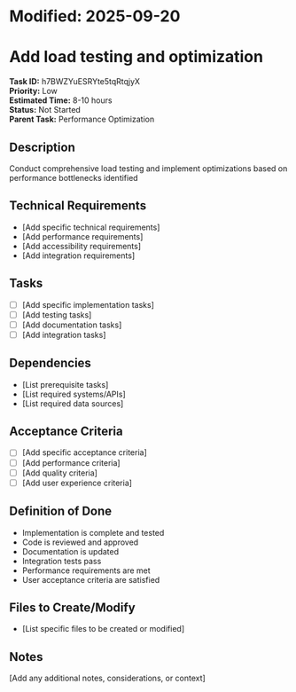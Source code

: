 # Modified: 2025-09-20

# Add load testing and optimization

**Task ID:** h7BWZYuESRYte5tqRtqjyX  
**Priority:** Low  
**Estimated Time:** 8-10 hours  
**Status:** Not Started  
**Parent Task:** Performance Optimization

## Description
Conduct comprehensive load testing and implement optimizations based on performance bottlenecks identified

## Technical Requirements
- [Add specific technical requirements]
- [Add performance requirements]
- [Add accessibility requirements]
- [Add integration requirements]

## Tasks
- [ ] [Add specific implementation tasks]
- [ ] [Add testing tasks]
- [ ] [Add documentation tasks]
- [ ] [Add integration tasks]

## Dependencies
- [List prerequisite tasks]
- [List required systems/APIs]
- [List required data sources]

## Acceptance Criteria
- [ ] [Add specific acceptance criteria]
- [ ] [Add performance criteria]
- [ ] [Add quality criteria]
- [ ] [Add user experience criteria]

## Definition of Done
- Implementation is complete and tested
- Code is reviewed and approved
- Documentation is updated
- Integration tests pass
- Performance requirements are met
- User acceptance criteria are satisfied

## Files to Create/Modify
- [List specific files to be created or modified]

## Notes
[Add any additional notes, considerations, or context]
